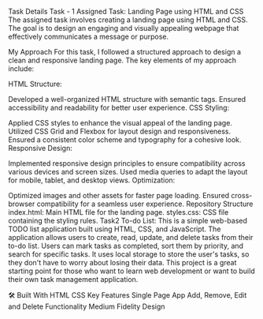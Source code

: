 Task Details
Task - 1
Assigned Task: Landing Page using HTML and CSS
The assigned task involves creating a landing page using HTML and CSS. The goal is to design an engaging and visually appealing webpage that effectively communicates a message or purpose.

My Approach
For this task, I followed a structured approach to design a clean and responsive landing page. The key elements of my approach include:

HTML Structure:

Developed a well-organized HTML structure with semantic tags.
Ensured accessibility and readability for better user experience.
CSS Styling:

Applied CSS styles to enhance the visual appeal of the landing page.
Utilized CSS Grid and Flexbox for layout design and responsiveness.
Ensured a consistent color scheme and typography for a cohesive look.
Responsive Design:

Implemented responsive design principles to ensure compatibility across various devices and screen sizes.
Used media queries to adapt the layout for mobile, tablet, and desktop views.
Optimization:

Optimized images and other assets for faster page loading.
Ensured cross-browser compatibility for a seamless user experience.
Repository Structure
index.html: Main HTML file for the landing page.
styles.css: CSS file containing the styling rules. Task2 To-do List: This is a simple web-based TODO list application built using HTML, CSS, and JavaScript. The application allows users to create, read, update, and delete tasks from their to-do list. Users can mark tasks as completed, sort them by priority, and search for specific tasks. It uses local storage to store the user's tasks, so they don't have to worry about losing their data. This project is a great starting point for those who want to learn web development or want to build their own task management application.

🛠 Built With
HTML
CSS
Key Features
 Single Page App
 Add, Remove, Edit and Delete Functionality
 Medium Fidelity Design



